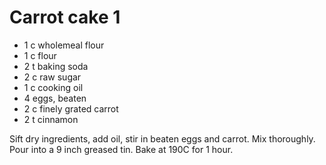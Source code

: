 # Carrot cake 1

* 1 c wholemeal flour
* 1 c flour
* 2 t baking soda
* 2 c raw sugar
* 1 c cooking oil
* 4 eggs, beaten
* 2 c finely grated carrot
* 2 t cinnamon

Sift dry ingredients, add oil, stir in beaten eggs and carrot.  Mix thoroughly.  Pour into a 9 inch greased tin.  Bake at 190C for 1 hour.


